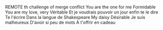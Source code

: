 REMOTE
th challenge of merge conflict
You are the one for me
Formidable
You are my love, very
Véritable
Et je voudrais pouvoir un jour enfin te le dire
Te l'écrire
Dans la langue de Shakespeare
My daisy
Désirable
Je suis malheureux
D'avoir si peu de mots
À t'offrir en cadeau
